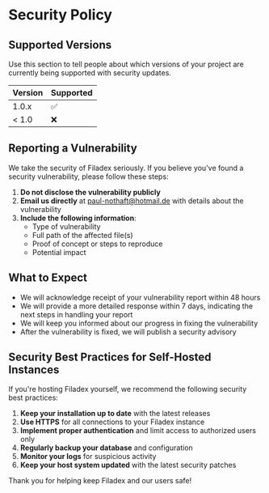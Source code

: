 # Security Policy

## Supported Versions

Use this section to tell people about which versions of your project are currently being supported with security updates.

| Version | Supported          |
| ------- | ------------------ |
| 1.0.x   | :white_check_mark: |
| < 1.0   | :x:                |

## Reporting a Vulnerability

We take the security of Filadex seriously. If you believe you've found a security vulnerability, please follow these steps:

1. **Do not disclose the vulnerability publicly**
2. **Email us directly** at [paul-nothaft@hotmail.de](mailto:paul-nothaft@hotmail.de) with details about the vulnerability
3. **Include the following information**:
   - Type of vulnerability
   - Full path of the affected file(s)
   - Proof of concept or steps to reproduce
   - Potential impact

## What to Expect

- We will acknowledge receipt of your vulnerability report within 48 hours
- We will provide a more detailed response within 7 days, indicating the next steps in handling your report
- We will keep you informed about our progress in fixing the vulnerability
- After the vulnerability is fixed, we will publish a security advisory

## Security Best Practices for Self-Hosted Instances

If you're hosting Filadex yourself, we recommend the following security best practices:

1. **Keep your installation up to date** with the latest releases
2. **Use HTTPS** for all connections to your Filadex instance
3. **Implement proper authentication** and limit access to authorized users only
4. **Regularly backup your database** and configuration
5. **Monitor your logs** for suspicious activity
6. **Keep your host system updated** with the latest security patches

Thank you for helping keep Filadex and our users safe!
